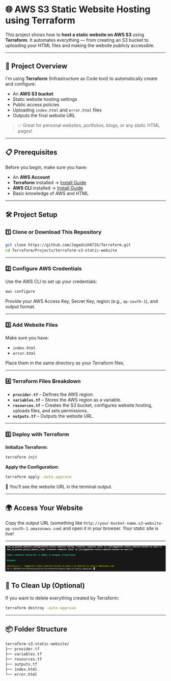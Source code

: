 # 🌐 AWS S3 Static Website Hosting using Terraform

This project shows how to **host a static website on AWS S3** using **Terraform**. It automates everything — from creating an S3 bucket to uploading your HTML files and making the website publicly accessible.

---

## 🚀 Project Overview

I'm using **Terraform** (Infrastructure as Code tool) to automatically create and configure:
- An **AWS S3 bucket**
- Static website hosting settings
- Public access policies
- Uploading `index.html` and `error.html` files
- Outputs the final website URL

> ✅ Great for personal websites, portfolios, blogs, or any static HTML pages!

---

## 📋 Prerequisites

Before you begin, make sure you have:

- An **AWS Account**
- **Terraform** installed → [Install Guide](https://developer.hashicorp.com/terraform/downloads)
- **AWS CLI** installed → [Install Guide](https://docs.aws.amazon.com/cli/latest/userguide/install-cliv2.html)
- Basic knowledge of AWS and HTML

---

## 🛠️ Project Setup

### 1️⃣ Clone or Download This Repository

```bash
git clone https://github.com/Jagadish0716/Terraform.git
cd Terraform/Projects/terraform-s3-static-website
```

---

### 2️⃣ Configure AWS Credentials

Use the AWS CLI to set up your credentials:

```bash
aws configure
```

Provide your AWS Access Key, Secret Key, region (e.g., `ap-south-1`), and output format.

---

### 3️⃣ Add Website Files

Make sure you have:
- `index.html`
- `error.html`

Place them in the same directory as your Terraform files.

---

### 4️⃣ Terraform Files Breakdown

- **`provider.tf`** – Defines the AWS region.
- **`variables.tf`** – Stores the AWS region as a variable.
- **`resources.tf`** – Creates the S3 bucket, configures website hosting, uploads files, and sets permissions.
- **`outputs.tf`** – Outputs the website URL.

---

### 5️⃣ Deploy with Terraform

**Initialize Terraform:**

```bash
terraform init
```

**Apply the Configuration:**

```bash
terraform apply -auto-approve
```

📎 You’ll see the website URL in the terminal output.

---

## 🌍 Access Your Website

Copy the output URL (something like `http://your-bucket-name.s3-website-ap-south-1.amazonaws.com`) and open it in your browser. Your static site is live!

---
![Website Output Screenshot](Output.PNG)

## 🧹 To Clean Up (Optional)

If you want to delete everything created by Terraform:

```bash
terraform destroy -auto-approve
```

---

## 📦 Folder Structure

```
terraform-s3-static-website/
├── provider.tf
├── variables.tf
├── resources.tf
├── outputs.tf
├── index.html
└── error.html
```
